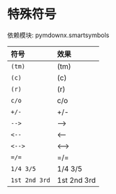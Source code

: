 # 特殊符号

依赖模块: pymdownx.smartsymbols

| 符号          | 效果        |
| :------------ | :---------- |
| `(tm)`        | (tm)        |
| `(c)`         | (c)         |
| `(r)`         | (r)         |
| `c/o`         | c/o         |
| `+/-`         | +/-         |
| `-->`         | -->         |
| `<--`         | <--         |
| `<-->`        | <-->        |
| `=/=`         | =/=         |
| `1/4 3/5`     | 1/4 3/5     |
| `1st 2nd 3rd` | 1st 2nd 3rd |
